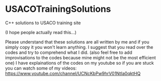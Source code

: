 # USACOTrainingSolutions
C++ solutions to USACO training site

(I hope people actually read this...)

Please understand that these solutions are all written by me and if you simply copy it you won't learn anything. I suggest that you read over the codes and try to comprehend what I did. (also feel free to add improvisations to the codes because mine might not be the most efficient one) I have explainations of the codes on my youtube so if you are stuck you can watch some of my videos: https://www.youtube.com/channel/UCNcKbPw9hrV01NtIa0qktHQ
